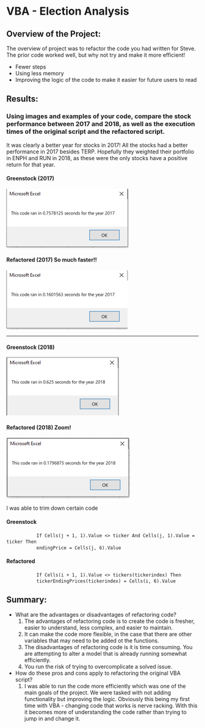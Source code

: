 # VBA - Election Analysis

## Overview of the Project:
The overview of project was to refactor the code you had written for Steve. The prior code worked well, but why not try and make it more efficient! 
  * Fewer steps
  * Using less memory
  * Improving the logic of the code to make it easier for future users to read


## Results: 
### Using images and examples of your code, compare the stock performance between 2017 and 2018, as well as the execution times of the original script and the refactored script.

It was clearly a better year for stocks in 2017! All the stocks had a better performance in 2017 besides TERP. Hopefully they weighted their portfolio in ENPH and RUN in 2018, as these were the only stocks have a positive return for that year. 

#### Greenstock (2017)
![](Resources/VBA_Challenge_2017_Green_Stocks.PNG)

#### Refactored (2017) So much faster!!
![](Resources/VBA_Challenge_2017.PNG)

------------------------

#### Greenstock (2018)
![](Resources/VBA_Challenge_2018_Green_Stocks.PNG)

#### Refactored (2018) Zoom!
![](Resources/VBA_Challenge_2018.PNG)

I was able to trim down certain code

#### Greenstock
               If Cells(j + 1, 1).Value <> ticker And Cells(j, 1).Value = ticker Then
               endingPrice = Cells(j, 6).Value

#### Refactored
               If Cells(i + 1, 1).Value <> tickers(tickerindex) Then
               tickerEndingPrices(tickerindex) = Cells(i, 6).Value


## Summary:
   * What are the advantages or disadvantages of refactoring code?
        1. The advantages of refactoring code is to create the code is fresher, easier to understand, less complex, and easier to maintain. 
        2. It can make the code more flexible, in the case that there are other variables that may need to be added ot the functions.
        3. The disadvantages of refactoring code is it is time consuming. You are attempting to alter a model that is already running somewhat efficiently. 
        4. You run the risk of trying to overcomplicate a solved issue.
   * How do these pros and cons apply to refactoring the original VBA script?
        1. I was able to run the code more efficiently which was one of the main goals of the project. We were tasked with not adding functionality but improving the logic.                  Obviously this being my first time with VBA - changing code that works is nerve racking. With this it becomes more of understanding the code rather than trying to jump in and change it.
